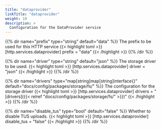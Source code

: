 ```yaml
---
title: "dataprovider"
linkTitle: "dataprovider"
weight: 10
description: >
  Configuration for the DataProvider service
---
```


{{% dir name="prefix" type="string" default="data" %}}
The prefix to be used for this HTTP service
{{< highlight toml >}}
[http.services.dataprovider]
prefix = "data"
{{< /highlight >}}
{{% /dir %}}

{{% dir name="driver" type="string" default="json" %}}
The storage driver to be used.
{{< highlight toml >}}
[http.services.dataprovider]
driver = "json"
{{< /highlight >}}
{{% /dir %}}

{{% dir name="drivers" type="map[string]map[string]interface{}" default="docs/config/packages/storage/fs/" %}}
The configuration for the storage driver
{{< highlight toml >}}
[http.services.dataprovider]
drivers = "[drivers]({{< relref "docs/config/packages/storage/fs/" >}})"
{{< /highlight >}}
{{% /dir %}}

{{% dir name="disable_tus" type="bool" default="false" %}}
Whether to disable TUS uploads.
{{< highlight toml >}}
[http.services.dataprovider]
disable_tus = "false"
{{< /highlight >}}
{{% /dir %}}

